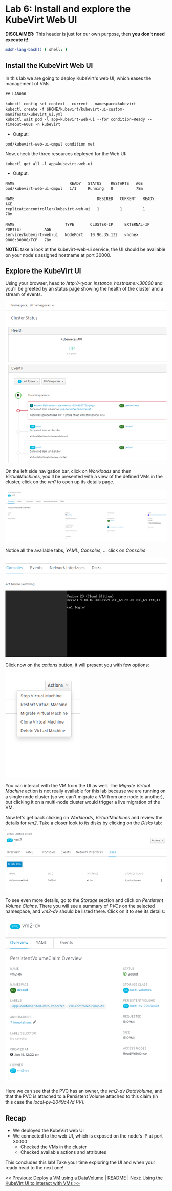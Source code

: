 # Lab 6: Install and explore the KubeVirt Web UI


**DISCLAIMER:** This header is just for our own purpose, then **you don't need execute it!**:

```bash @mdsh
mdsh-lang-bash() { shell; }
```

## Install the KubeVirt Web UI

In this lab we are going to deploy KubeVirt's web UI, which eases the management of VMs.

```shell
## LAB006

kubectl config set-context --current --namespace=kubevirt
kubectl create -f $HOME/kubevirt/kubevirt-ui-custom-manifests/kubevirt_ui.yml
kubectl wait pod -l app=kubevirt-web-ui --for condition=Ready --timeout=600s -n kubevirt
```

- Output:
```
pod/kubevirt-web-ui-qmpwl condition met
```

Now, check the three resources deployed for the Web UI:

```shell
kubectl get all -l app=kubevirt-web-ui
```

- Output:
```
NAME                        READY   STATUS    RESTARTS   AGE
pod/kubevirt-web-ui-qmpwl   1/1     Running   0          78m

NAME                                    DESIRED   CURRENT   READY   AGE
replicationcontroller/kubevirt-web-ui   1         1         1       78m

NAME                      TYPE       CLUSTER-IP     EXTERNAL-IP   PORT(S)          AGE
service/kubevirt-web-ui   NodePort   10.96.35.132   <none>        9000:30000/TCP   78m
```

**NOTE**: take a look at the kubevirt-web-ui service, the UI should be available on your node's assigned hostname at port 30000.

## Explore the KubeVirt UI

Using your browser, head to *http://<your_instance_hostname>:30000* and you'll be greeted by an status page showing the health of the cluster and a stream of events.

![Cluster status page](images/kwebui-01.png)

On the left side navigation bar, click on *Workloads* and then *VirtualMachines*, you'll be presented with a view of the defined VMs in the cluster, click on the *vm1* to open up its details page.

![VM1 details](images/kwebui-02.png)

Notice all the available tabs, *YAML*, *Consoles*, ... click on *Consoles*

![VM1 VNC Console](images/kwebui-03.png)

Click now on the *actions* button, it will present you with few options:

![VM actions](images/kwebui-04.png)

You can interact with the VM from the UI as well. The *Migrate Virtual Machine* action is not really available for this lab because we are running on a single node cluster (so we can't migrate a VM from one node to another), but clicking it on a multi-node cluster would trigger a live migration of the VM.

Now let's get back clicking on *Workloads*, *VirtualMachines* and review the details for *vm2*. Take a closer look to its disks by clicking on the *Disks* tab:

![VM2 storage details](images/kwebui-05.png)

To see even more details, go to the *Storage* section and click on *Persistent Volume Claims*. There you will see a summary of *PVCs* on the selected namespace, and *vm2-dv* should be listed there. Click on it to see its details:

![vm2-dv details](images/kwebui-06.png)

Here we can see that the PVC has an owner, the *vm2-dv* *DataVolume*, and that the PVC is attached to a Persistent Volume attached to this claim (in this case the *local-pv-2049c47d* *PV*).

## Recap

* We deployed the KubeVirt web UI
* We connected to the web UI, which is exposed on the node's IP at port 30000
  * Checked the VMs in the cluster
  * Checked available actions and attributes

This concludes this lab! Take your time exploring the UI and when your ready head to the next one!

[<< Previous: Deploy a VM using a DataVolume](../lab5/lab5.md) | [README](../../README.md) | [Next: Using the KubeVirt UI to interact with VMs >>](../lab7/lab7.md)
